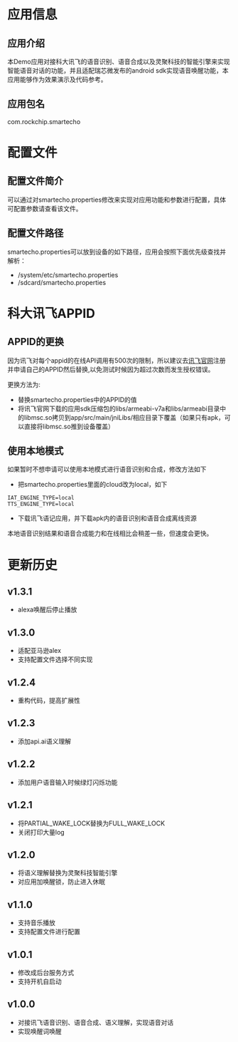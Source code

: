 # 应用信息

## 应用介绍
本Demo应用对接科大讯飞的语音识别、语音合成以及灵聚科技的智能引擎来实现智能语音对话的功能，并且适配瑞芯微发布的android sdk实现语音唤醒功能，本应用能够作为效果演示及代码参考。

## 应用包名
com.rockchip.smartecho


# 配置文件

## 配置文件简介
可以通过对smartecho.properties修改来实现对应用功能和参数进行配置，具体可配置参数请查看该文件。

## 配置文件路径
smartecho.properties可以放到设备的如下路径，应用会按照下面优先级查找并解析：

- /system/etc/smartecho.properties
- /sdcard/smartecho.properties


# 科大讯飞APPID

## APPID的更换
因为讯飞对每个appid的在线API调用有500次的限制，所以建议去[讯飞官网](http://www.xfyun.cn)注册并申请自己的APPID然后替换,以免测试时候因为超过次数而发生授权错误。

更换方法为:

- 替换smartecho.properties中的APPID的值
- 将讯飞官网下载的应用sdk压缩包的libs/armeabi-v7a和libs/armeabi目录中的libmsc.so拷贝到app/src/main/jniLibs/相应目录下覆盖（如果只有apk，可以直接将libmsc.so推到设备覆盖）

## 使用本地模式
如果暂时不想申请可以使用本地模式进行语音识别和合成，修改方法如下

- 把smartecho.properties里面的cloud改为local，如下
```
IAT_ENGINE_TYPE=local
TTS_ENGINE_TYPE=local
```
- 下载讯飞语记应用，并下载apk内的语音识别和语音合成离线资源

本地语音识别结果和语音合成能力和在线相比会稍差一些，但速度会更快。


# 更新历史
## v1.3.1
- alexa唤醒后停止播放

## v1.3.0
- 适配亚马逊alex
- 支持配置文件选择不同实现

## v1.2.4
- 重构代码，提高扩展性

## v1.2.3
- 添加api.ai语义理解

## v1.2.2
- 添加用户语音输入时候绿灯闪烁功能

## v1.2.1
- 将PARTIAL_WAKE_LOCK替换为FULL_WAKE_LOCK
- 关闭打印大量log

## v1.2.0
- 将语义理解替换为灵聚科技智能引擎
- 对应用加唤醒锁，防止进入休眠

## v1.1.0
- 支持音乐播放
- 支持配置文件进行配置

## v1.0.1
- 修改成后台服务方式
- 支持开机自启动

## v1.0.0
- 对接讯飞语音识别、语音合成、语义理解，实现语音对话
- 实现唤醒词唤醒
